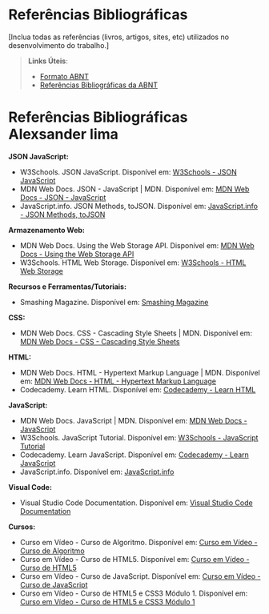 
# Referências Bibliográficas

[Inclua todas as referências (livros, artigos, sites, etc) utilizados no desenvolvimento do trabalho.]

> **Links Úteis**:
> - [Formato ABNT](https://www.normastecnicas.com/abnt/)
> - [Referências Bibliográficas da ABNT](https://comunidade.rockcontent.com/referencia-bibliografica-abnt/)




# Referências Bibliográficas Alexsander lima


**JSON JavaScript:**
- W3Schools. JSON JavaScript. Disponível em: [W3Schools - JSON JavaScript](https://www.w3schools.com/js/js_json_intro.asp)
- MDN Web Docs. JSON - JavaScript | MDN. Disponível em: [MDN Web Docs - JSON - JavaScript](https://developer.mozilla.org/en-US/docs/Web/JavaScript/Reference/Global_Objects/JSON)
- JavaScript.info. JSON Methods, toJSON. Disponível em: [JavaScript.info - JSON Methods, toJSON](https://javascript.info/json)

**Armazenamento Web:**
- MDN Web Docs. Using the Web Storage API. Disponível em: [MDN Web Docs - Using the Web Storage API](https://developer.mozilla.org/en-US/docs/Web/API/Web_Storage_API/Using_the_Web_Storage_API)
- W3Schools. HTML Web Storage. Disponível em: [W3Schools - HTML Web Storage](https://www.w3schools.com/html/html5_webstorage.asp)

**Recursos e Ferramentas/Tutoriais:**
- Smashing Magazine. Disponível em: [Smashing Magazine](https://www.smashingmagazine.com/)

**CSS:**
- MDN Web Docs. CSS - Cascading Style Sheets | MDN. Disponível em: [MDN Web Docs - CSS - Cascading Style Sheets](https://developer.mozilla.org/en-US/docs/Web/CSS)

**HTML:**
- MDN Web Docs. HTML - Hypertext Markup Language | MDN. Disponível em: [MDN Web Docs - HTML - Hypertext Markup Language](https://developer.mozilla.org/en-US/docs/Web/HTML)
- Codecademy. Learn HTML. Disponível em: [Codecademy - Learn HTML](https://www.codecademy.com/learn/learn-html)

**JavaScript:**
- MDN Web Docs. JavaScript | MDN. Disponível em: [MDN Web Docs - JavaScript](https://developer.mozilla.org/en-US/docs/Web/JavaScript)
- W3Schools. JavaScript Tutorial. Disponível em: [W3Schools - JavaScript Tutorial](https://www.w3schools.com/js/)
- Codecademy. Learn JavaScript. Disponível em: [Codecademy - Learn JavaScript](https://www.codecademy.com/learn/introduction-to-javascript)
- JavaScript.info. Disponível em: [JavaScript.info](https://javascript.info/)

**Visual Code:**
- Visual Studio Code Documentation. Disponível em: [Visual Studio Code Documentation](https://code.visualstudio.com/docs)

**Cursos:**
- Curso em Vídeo - Curso de Algoritmo. Disponível em: [Curso em Vídeo - Curso de Algoritmo](https://www.cursoemvideo.com/curso/curso-de-algoritmo/)
- Curso em Vídeo - Curso de HTML5. Disponível em: [Curso em Vídeo - Curso de HTML5](https://www.cursoemvideo.com/curso/html5/)
- Curso em Vídeo - Curso de JavaScript. Disponível em: [Curso em Vídeo - Curso de JavaScript](https://www.cursoemvideo.com/curso/javascript/)
- Curso em Vídeo - Curso de HTML5 e CSS3 Módulo 1. Disponível em: [Curso em Vídeo - Curso de HTML5 e CSS3 Módulo 1](https://www.cursoemvideo.com/curso/html5-css3-modulo1/)
